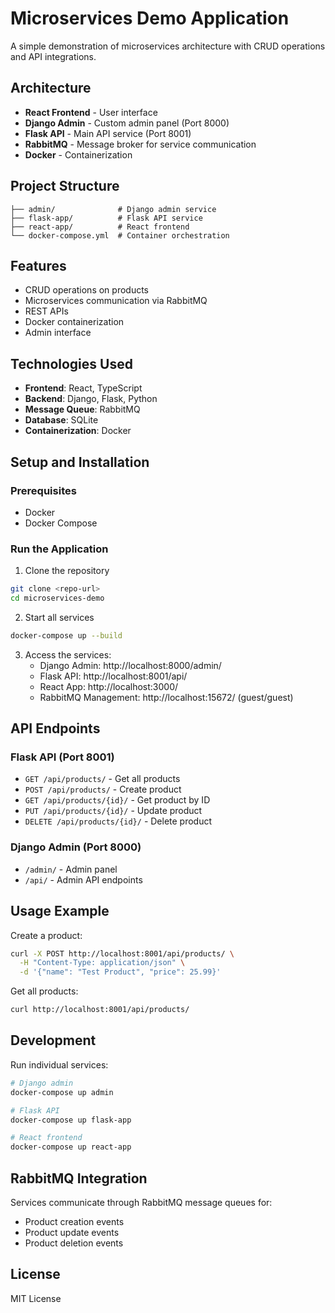 # Microservices Demo Application

A simple demonstration of microservices architecture with CRUD operations and API integrations.

## Architecture

- **React Frontend** - User interface
- **Django Admin** - Custom admin panel (Port 8000)
- **Flask API** - Main API service (Port 8001)
- **RabbitMQ** - Message broker for service communication
- **Docker** - Containerization

## Project Structure

```
├── admin/              # Django admin service
├── flask-app/          # Flask API service
├── react-app/          # React frontend
└── docker-compose.yml  # Container orchestration
```

## Features

- CRUD operations on products
- Microservices communication via RabbitMQ
- REST APIs
- Docker containerization
- Admin interface

## Technologies Used

- **Frontend**: React, TypeScript
- **Backend**: Django, Flask, Python
- **Message Queue**: RabbitMQ
- **Database**: SQLite
- **Containerization**: Docker

## Setup and Installation

### Prerequisites
- Docker
- Docker Compose

### Run the Application

1. Clone the repository
```bash
git clone <repo-url>
cd microservices-demo
```

2. Start all services
```bash
docker-compose up --build
```

3. Access the services:
   - Django Admin: http://localhost:8000/admin/
   - Flask API: http://localhost:8001/api/
   - React App: http://localhost:3000/
   - RabbitMQ Management: http://localhost:15672/ (guest/guest)

## API Endpoints

### Flask API (Port 8001)
- `GET /api/products/` - Get all products
- `POST /api/products/` - Create product
- `GET /api/products/{id}/` - Get product by ID
- `PUT /api/products/{id}/` - Update product
- `DELETE /api/products/{id}/` - Delete product

### Django Admin (Port 8000)
- `/admin/` - Admin panel
- `/api/` - Admin API endpoints

## Usage Example

Create a product:
```bash
curl -X POST http://localhost:8001/api/products/ \
  -H "Content-Type: application/json" \
  -d '{"name": "Test Product", "price": 25.99}'
```

Get all products:
```bash
curl http://localhost:8001/api/products/
```

## Development

Run individual services:
```bash
# Django admin
docker-compose up admin

# Flask API
docker-compose up flask-app

# React frontend
docker-compose up react-app
```

## RabbitMQ Integration

Services communicate through RabbitMQ message queues for:
- Product creation events
- Product update events  
- Product deletion events

## License

MIT License
